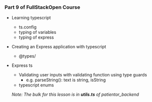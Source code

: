 ### Part 9 of FullStackOpen Course

- Learning typescript
    - ts.config
    - typing of variables
    - typing of express

- Creating an Express application with typescript
    - @types/<package>

- Express ts
    - Validating user inputs with validating function using type guards
        - e.g. parseString(): text is string, isString
    - typescript enums
    
    *Note: The bulk for this lesson is in **utils.ts** of patientor_backend*
    
